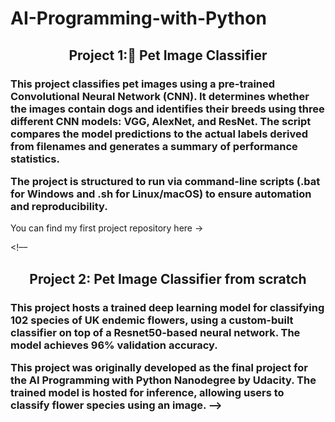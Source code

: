 # AI-Programming-with-Python

<h2 align="center"> Project 1:🐶 Pet Image Classifier </h2>
<h3 align="left"> This project classifies pet images using a pre-trained Convolutional Neural Network (CNN). It determines whether the images contain dogs and identifies their breeds using three different CNN models: VGG, AlexNet, and ResNet. The script compares the model predictions to the actual labels derived from filenames and generates a summary of performance statistics.

The project is structured to run via command-line scripts (.bat for Windows and .sh for Linux/macOS) to ensure automation and reproducibility. </h3>

You can find my first project repository here -> 

<!–– <h2 align="center"> Project 2: Pet Image Classifier from scratch </h2>
<h3 align="left"> This project hosts a trained deep learning model for classifying 102 species of UK endemic flowers, using a custom-built classifier on top of a Resnet50-based neural network. The model achieves 96% validation accuracy.

This project was originally developed as the final project for the AI Programming with Python Nanodegree by Udacity. The trained model is hosted for inference, allowing users to classify flower species using an image. -->
